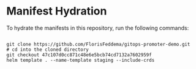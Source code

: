 
# Manifest Hydration

To hydrate the manifests in this repository, run the following commands:

```shell

git clone https://github.com/FlorisFeddema/gitops-promoter-demo.git
# cd into the cloned directory
git checkout 47c107d0cc871c48e6e5bcb74cd7132a7602959f
helm template . --name-template staging --include-crds
```